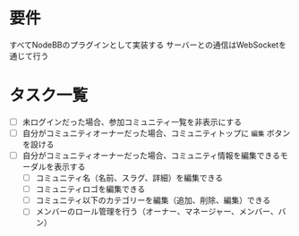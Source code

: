 
# 要件

すべてNodeBBのプラグインとして実装する
サーバーとの通信はWebSocketを通じて行う

# タスク一覧

- [ ] 未ログインだった場合、参加コミュニティ一覧を非表示にする
- [ ] 自分がコミュニティオーナーだった場合、コミュニティトップに `編集` ボタンを設ける
- [ ] 自分がコミュニティオーナーだった場合、コミュニティ情報を編集できるモーダルを表示する
  - [ ] コミュニティ名（名前、スラグ、詳細）を編集できる
  - [ ] コミュニティロゴを編集できる
  - [ ] コミュニティ以下のカテゴリーを編集（追加、削除、編集）できる
  - [ ] メンバーのロール管理を行う（オーナー、マネージャー、メンバー、バン）
